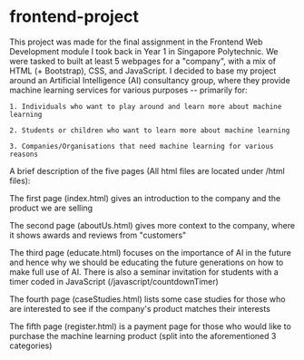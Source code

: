 # frontend-project
This project was made for the final assignment in the Frontend Web Development module I took back in Year 1 in Singapore Polytechnic. We were tasked to built at least 5 webpages for a "company", with a mix of HTML (+ Bootstrap), CSS, and JavaScript. I decided to base my project around an Artificial Intelligence (AI) consultancy group, where they provide machine learning services for various purposes -- primarily for:

    1. Individuals who want to play around and learn more about machine learning
    
    2. Students or children who want to learn more about machine learning
 
    3. Companies/Organisations that need machine learning for various reasons

A brief description of the five pages (All html files are located under /html files):

The first page (index.html) gives an introduction to the company and the product we are selling

The second page (aboutUs.html) gives more context to the company, where it shows awards and reviews from "customers"

The third page (educate.html) focuses on the importance of AI in the future and hence why we should be educating the future generations on how to make full use of AI. There is also a seminar invitation for students with a timer coded in JavaScript (/javascript/countdownTimer)

The fourth page (caseStudies.html) lists some case studies for those who are interested to see if the company's product matches their interests

The fifth page (register.html) is a payment page for those who would like to purchase the machine learning product (split into the aforementioned 3 categories)
